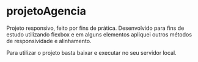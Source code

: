 # projetoAgencia
Projeto responsivo, feito por fins de prática.
Desenvolvido para fins de estudo utilizando flexbox e em alguns elementos apliquei outros métodos de responsividade e alinhamento.

Para utilizar o projeto basta baixar e executar no seu servidor local.
